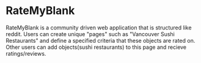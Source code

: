 # RateMyBlank

RateMyBlank is a community driven web application that is structured like reddit. Users can create unique "pages" such as "Vancouver Sushi Restaurants" and define a specified criteria that these objects are rated on. Other users can add objects(sushi restaurants) to this page and recieve ratings/reviews. 
